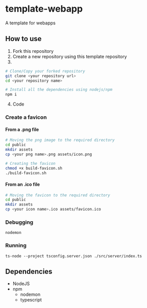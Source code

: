 # template-webapp
A template for webapps

## How to use
1. Fork this repository
2. Create a new repository using this template repository
3.
```bash
# Clone/Copy your forked repository
git clone <your repository url>
cd <your repository name>

# Install all the dependencies using nodejs/npm
npm i
```
4. Code

### Create a favicon
#### From a .png file
```bash
# Moving the png image to the required directory
cd public
mkdir assets
cp <your png name>.png assets/icon.png

# Creating the favicon
chmod +x build-favicon.sh
./build-favicon.sh
```

#### From an .ico file
```bash
# Moving the favicon to the required directory
cd public
mkdir assets
cp <your icon name>.ico assets/favicon.ico
```

### Debugging
`nodemon`

### Running
`ts-node --project tsconfig.server.json ./src/server/index.ts`

## Dependencies
- NodeJS
- npm
  - nodemon
  - typescript
